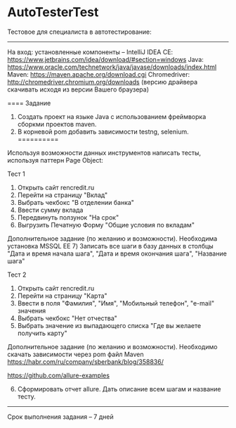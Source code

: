# AutoTesterTest

Тестовое для специалиста в автотестирование:
_________________________________________________
 На вход: установленные компоненты –
IntelliJ IDEA CE: https://www.jetbrains.com/idea/download/#section=windows
Java: https://www.oracle.com/technetwork/java/javase/downloads/index.html 
Maven: https://maven.apache.org/download.cgi 
Chromedriver: http://chromedriver.chromium.org/downloads (версию драйвера скачивать исходя из версии Вашего браузера)

====
Задание
1. Создать проект на языке Java с использованием фреймворка сборкми проектов maven.
2. В корневой pom добавить зависимости testng, selenium.
==========

Используя возможности данных инструментов написать тесты, используя паттерн Page Object:

Тест 1
1) Открыть сайт rencredit.ru
2) Перейти на страницу "Вклад"
3) Выбрать чекбокс "В отделении банка"
4) Ввести сумму вклада
5) Передвинуть ползунок "На срок"
6) Выгрузить Печатную Форму "Общие условия по вкладам"

Дополнительное задание (по желанию и возможности). Необходима установка MSSQL EE
7) Записать все шаги в базу данных в столбцы "Дата и время начала шага", "Дата и время окончания шага", "Название шага"

Тест 2
1) Открыть сайт rencredit.ru
2) Перейти на страницу "Карта"
3) Ввести в поля "Фамилия", "Имя", "Мобильный телефон", "e-mail" значения
4) Выбрать чекбокс "Нет отчества"
5) Выбрать значение из выпадающего списка "Где вы желаете получить карту"

Дополнительное задание (по желанию и возможности). Необходимо скачать зависимости через pom файл Maven
https://habr.com/ru/company/sberbank/blog/358836/

https://github.com/allure-examples

6) Сформировать отчет allure. Дать описание всем шагам и название тесту.
_____________________________________________________________________________________
Срок выполнения задания – 7 дней
